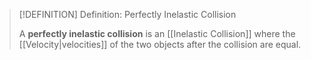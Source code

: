 >[!DEFINITION] Definition: Perfectly Inelastic Collision
>
>A **perfectly inelastic collision** is an [[Inelastic Collision]] where the [[Velocity|velocities]] of the two objects after the collision are equal.
>